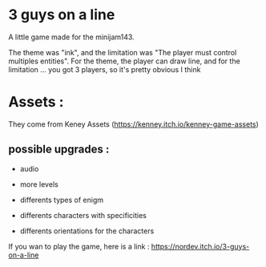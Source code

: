 # 3 guys on a line

A little game made for the minijam143.

The theme was "ink", and the limitation was "The player must control multiples entities". For the theme, the player can draw line, and for the limitation ... you got 3 players, so it's pretty obvious I think 

# Assets :
They come from Keney Assets (https://kenney.itch.io/kenney-game-assets)

## possible upgrades :

- audio

- more levels

- differents types of enigm

- differents characters with specificities

- differents orientations for the characters

If you wan to play the game, here is a link : https://nordev.itch.io/3-guys-on-a-line
